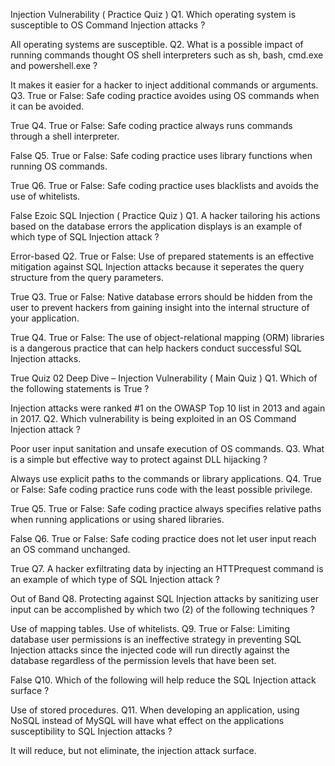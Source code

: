 Injection Vulnerability ( Practice Quiz )
Q1. Which operating system is susceptible to OS Command Injection attacks ?

All operating systems are susceptible.
Q2. What is a possible impact of running commands thought OS shell interpreters such as sh, bash, cmd.exe and powershell.exe ?

It makes it easier for a hacker to inject additional commands or arguments.
Q3. True or False: Safe coding practice avoides using OS commands when it can be avoided.

True
Q4. True or False: Safe coding practice always runs commands through a shell interpreter.

False
Q5. True or False: Safe coding practice uses library functions when running OS commands.

True
Q6. True or False: Safe coding practice uses blacklists and avoids the use of whitelists.

False
Ezoic
SQL Injection ( Practice Quiz )
Q1. A hacker tailoring his actions based on the database errors the application displays is an example of which type of SQL Injection attack ?

Error-based
Q2. True or False: Use of prepared statements is an effective mitigation against SQL Injection attacks because it seperates the query structure from the query parameters.

True
Q3. True or False: Native database errors should be hidden from the user to prevent hackers from gaining insight into the internal structure of your application.

True
Q4. True or False: The use of object-relational mapping (ORM) libraries is a dangerous practice that can help hackers conduct successful SQL Injection attacks.

True
Quiz 02
Deep Dive – Injection Vulnerability ( Main Quiz )
Q1. Which of the following statements is True ?

Injection attacks were ranked #1 on the OWASP Top 10 list in 2013 and again in 2017.
Q2. Which vulnerability is being exploited in an OS Command Injection attack ?

Poor user input sanitation and unsafe execution of OS commands.
Q3. What is a simple but effective way to protect against DLL hijacking ?

Always use explicit paths to the commands or library applications.
Q4. True or False: Safe coding practice runs code with the least possible privilege.

True
Q5. True or False: Safe coding practice always specifies relative paths when running applications or using shared libraries.

False
Q6. True or False: Safe coding practice does not let user input reach an OS command unchanged.

True
Q7. A hacker exfiltrating data by injecting an HTTPrequest command is an example of which type of SQL Injection attack ?

Out of Band
Q8. Protecting against SQL Injection attacks by sanitizing user input can be accomplished by which two (2) of the following techniques ?

Use of mapping tables.
Use of whitelists.
Q9. True or False: Limiting database user permissions is an ineffective strategy in preventing SQL Injection attacks since the injected code will run directly against the database regardless of the permission levels that have been set.

False
Q10. Which of the following will help reduce the SQL Injection attack surface ?

Use of stored procedures.
Q11. When developing an application, using NoSQL instead of MySQL will have what effect on the applications susceptibility to SQL Injection attacks ?

It will reduce, but not eliminate, the injection attack surface.
